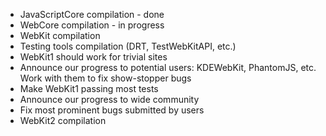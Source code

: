 * JavaScriptCore compilation - done
* WebCore compilation - in progress
* WebKit compilation
* Testing tools compilation (DRT, TestWebKitAPI, etc.)
* WebKit1 should work for trivial sites
* Announce our progress to potential users: KDEWebKit, PhantomJS, etc. Work with them to fix show-stopper bugs
* Make WebKit1 passing most tests
* Announce our progress to wide community
* Fix most prominent bugs submitted by users
* WebKit2 compilation